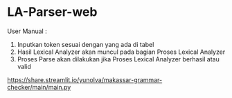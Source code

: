 # LA-Parser-web
User Manual :
1. Inputkan token sesuai dengan yang ada di tabel
2. Hasil Lexical Analyzer akan muncul pada bagian Proses Lexical Analyzer
3. Proses Parse akan dilakukan jika Proses Lexical Analyzer berhasil atau valid

https://share.streamlit.io/yunolva/makassar-grammar-checker/main/main.py
